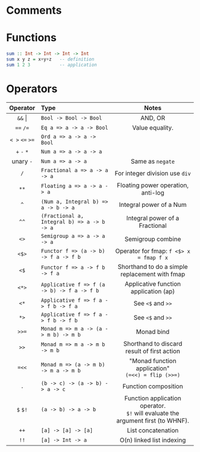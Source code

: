 # Comments
# Functions

```haskell
sum :: Int -> Int -> Int -> Int
sum x y z = x+y+z   -- definition
sum 1 2 3           -- application
```

# Operators

| Operator      | Type                                       | Notes                                                                               |
| :-----------: | :----------------------------------------- | :---------------------------------------------------------------------------------: |
|`&&` \|        |`Bool -> Bool -> Bool`                      | AND, OR                                                                             |
|`==` `/=`      |`Eq a => a -> a -> Bool`                    | Value equality.                                                                     |
|`< >` `<=` `>=`|`Ord a => a -> a -> Bool`                   |                                                                                     |
|`+` `-` `*`    |`Num a => a -> a -> a`                      |                                                                                     |
|unary `-`      |`Num a => a -> a`                           | Same as `negate`                                                                    |
|`/`            |`Fractional a => a -> a -> a`               | For integer division use `div`                                                      |
|`**`           |`Floating a => a -> a -> a`                 | Floating power operation, anti-log                                                  |
|`^`            |`(Num a, Integral b) => a -> b -> a`        | Integral power of a Num                                                             |
|`^^`           |`(Fractional a, Integral b) => a -> b -> a` | Integral power of a Fractional                                                      |
|`<>`           |`Semigroup a => a -> a -> a`                | Semigroup combine                                                                   |
|`<$>`          |`Functor f => (a -> b) -> f a -> f b`       | Operator for fmap: `f <$> x = fmap f x`                                             |
|`<$`           |`Functor f => a -> f b -> f a`              | Shorthand to do a simple replacement with fmap                                      |
|`<*>`          |`Applicative f => f (a -> b) -> f a -> f b` | Applicative function application (ap)                                               |
|`<*`           |`Applicative f => f a -> f b -> f a`        | See `<$` and `>>`                                                                   | 
|`*>`           |`Applicative f => f a -> f b -> f b`        | See `<$` and `>>`                                                                   |
|`>>=`          |`Monad m => m a -> (a -> m b) -> m b`       | Monad bind                                                                          |
|`>>`           |`Monad m => m a -> m b -> m b`              | Shorthand to discard result of first action                                         |
|`=<<`          |`Monad m => (a -> m b) -> m a -> m b`       | "Monad function application"  <br>`(=<<) = flip (>>=)`                              |
|`.`            |`(b -> c) -> (a -> b) -> a -> c`            | Function composition                                                                |
|`$` `$!`       |`(a -> b) -> a -> b`                        | Function application operator.  <br>`$!` will evaluate the argument first (to WHNF).|
|`++`           |`[a] -> [a] -> [a]`                         | List concatenation                                                                  |
|`!!`           |`[a] -> Int -> a`                           | O(n) linked list indexing                                                           |

